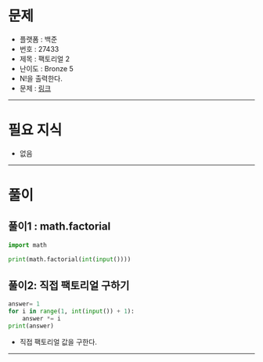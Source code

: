 # 문제
- 플랫폼 : 백준
- 번호 : 27433
- 제목 : 팩토리얼 2
- 난이도 : Bronze 5
- N!을 출력한다.
- 문제 : <a href="https://www.acmicpc.net/problem/27433" target="_blank">링크</a>

---

# 필요 지식
- 없음

---

# 풀이

## 풀이1 : math.factorial
```python
import math

print(math.factorial(int(input())))
```

## 풀이2: 직접 팩토리얼 구하기
```python
answer= 1
for i in range(1, int(input()) + 1):
    answer *= i
print(answer)
```
- 직접 팩토리얼 값을 구한다.

---
